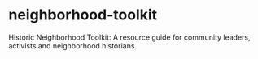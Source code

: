 # neighborhood-toolkit
Historic Neighborhood Toolkit: A resource guide for community leaders, activists and neighborhood historians.
